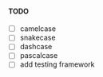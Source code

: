 #### TODO
- [ ] camelcase
- [ ] snakecase
- [ ] dashcase
- [ ] pascalcase
- [ ] add testing framework